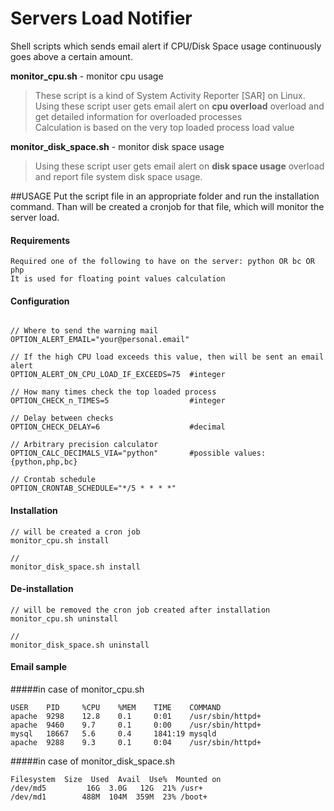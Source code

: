 # Servers Load Notifier
Shell scripts which sends email alert if CPU/Disk Space usage continuously goes above a certain amount.

**monitor_cpu.sh** - monitor cpu usage
>These script is a kind of System Activity Reporter [SAR] on Linux.<br>
Using these script user gets email alert on **cpu overload** overload and get detailed information for overloaded processes<br>Calculation is based on the very top loaded process load value

**monitor_disk_space.sh** - monitor disk space usage
>Using these script user gets email alert on **disk space usage** overload and report file system disk space usage.

##USAGE
Put the script file in an appropriate folder and run the installation command. Than will be created a cronjob for that file, which will monitor the server load.

#### Requirements
```shell
Required one of the following to have on the server: python OR bc OR php
It is used for floating point values calculation
```

#### Configuration
```shell

// Where to send the warning mail
OPTION_ALERT_EMAIL="your@personal.email"

// If the high CPU load exceeds this value, then will be sent an email alert
OPTION_ALERT_ON_CPU_LOAD_IF_EXCEEDS=75  #integer

// How many times check the top loaded process
OPTION_CHECK_n_TIMES=5                  #integer

// Delay between checks
OPTION_CHECK_DELAY=6                    #decimal

// Arbitrary precision calculator
OPTION_CALC_DECIMALS_VIA="python"       #possible values: {python,php,bc}

// Crontab schedule
OPTION_CRONTAB_SCHEDULE="*/5 * * * *"
```

#### Installation
```shell
// will be created a cron job
monitor_cpu.sh install

//
monitor_disk_space.sh install
```

#### De-installation
```shell
// will be removed the cron job created after installation
monitor_cpu.sh uninstall

//
monitor_disk_space.sh uninstall
```

#### Email sample

#####in case of monitor_cpu.sh
```shell
USER    PID     %CPU    %MEM    TIME    COMMAND
apache  9298    12.8    0.1     0:01    /usr/sbin/httpd+
apache  9460    9.7     0.1     0:00    /usr/sbin/httpd+
mysql   18667   5.6     0.4     1841:19 mysqld
apache  9288    9.3     0.1     0:04    /usr/sbin/httpd+
```

#####in case of monitor_disk_space.sh
```
Filesystem  Size  Used  Avail  Use%  Mounted on
/dev/md5         16G  3.0G   12G  21% /usr+
/dev/md1        488M  104M  359M  23% /boot+
```
